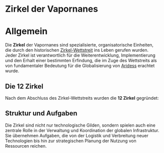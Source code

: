 # Zirkel der Vapornanes

# Allgemein

Die **Zirkel** der Vapornanes sind spezialisierte, organisatorische Einheiten, die durch den historischen [Zirkel-Wettstreit](../Zirkel-Wettstreit/index.md) ins Leben gerufen wurden. Jeder Zirkel ist verantwortlich für die Weiterentwicklung, Implementierung und den Erhalt einer bestimmten Erfindung, die im Zuge des Wettstreits als von fundamentaler Bedeutung für die Globalisierung von [Aridess](../../Himmelskoerper_/Aridess/index.md) erachtet wurde.

## Die 12 Zirkel

Nach dem Abschluss des Zirkel-Wettstreits wurden die **12 Zirkel** gegründet:

<!-- INDEX -->

## Struktur und Aufgaben

Die Zirkel sind nicht nur technologische Gilden, sondern spielen auch eine zentrale Rolle in der Verwaltung und Koordination der globalen Infrastruktur. Sie übernehmen Aufgaben, die von der Logistik und Verbreitung neuer Technologien bis hin zur strategischen Planung der Nutzung von Ressourcen reichen.

<!-- TODO: Detailliertere Beschreibung der inneren Organisation eines Zirkels einfügen. -->
